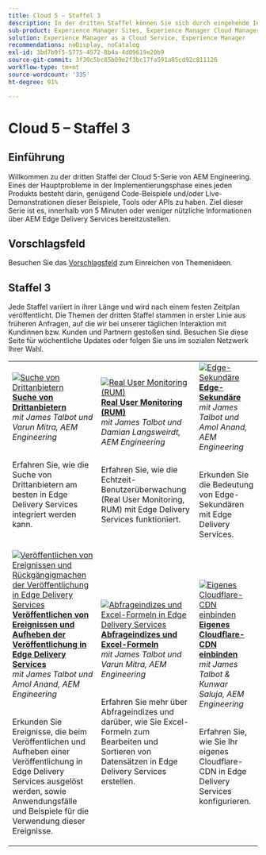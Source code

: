 ```yaml
---
title: Cloud 5 – Staffel 3
description: In der dritten Staffel können Sie sich durch eingehende Interviews mit Fachleuten, die an komplexen Projekten gearbeitet haben, über den AEM Edge Delivery-Service informieren
sub-product: Experience Manager Sites, Experience Manager Cloud Manager, Experience Manager Assets
solution: Experience Manager as a Cloud Service, Experience Manager
recommendations: noDisplay, noCatalog
exl-id: 3bd7b9f5-5775-4572-8b4a-4d09619e20b9
source-git-commit: 3f30c5bc85b09e2f3bc17fa591a85cd92c811126
workflow-type: tm+mt
source-wordcount: '335'
ht-degree: 91%

---
```


# Cloud 5 – Staffel 3

## Einführung

Willkommen zu der dritten Staffel der Cloud 5-Serie von AEM Engineering. Eines der Hauptprobleme in der Implementierungsphase eines jeden Produkts besteht darin, genügend Code-Beispiele und/oder Live-Demonstrationen dieser Beispiele, Tools oder APIs zu haben. Ziel dieser Serie ist es, innerhalb von 5 Minuten oder weniger nützliche Informationen über AEM Edge Delivery Services bereitzustellen.

## Vorschlagsfeld

Besuchen Sie das [Vorschlagsfeld](https://forms.office.com/r/74P5Xz4UH0) zum Einreichen von Themenideen.

## Staffel 3

Jede Staffel variiert in ihrer Länge und wird nach einem festen Zeitplan veröffentlicht. Die Themen der dritten Staffel stammen in erster Linie aus früheren Anfragen, auf die wir bei unserer täglichen Interaktion mit Kundinnen bzw. Kunden und Partnern gestoßen sind. Besuchen Sie diese Seite für wöchentliche Updates oder folgen Sie uns im sozialen Netzwerk Ihrer Wahl.

<table>
    <tr>
        <td>
            <a href="./season-3/cloud5-3rd-party-search.md">
                <img alt="Suche von Drittanbietern" src="https://video.tv.adobe.com/v/3427040?format=jpeg"/>
            </a>
            <div>
                <a href="./season-3/cloud5-3rd-party-search.md">
<strong>Suche von Drittanbietern</strong></a>        
<br/><em>mit James Talbot und Varun Mitra, AEM Engineering</em>
            </div>
            <p>
                <br/>
Erfahren Sie, wie die Suche von Drittanbietern am besten in Edge Delivery Services integriert werden kann.
            </p>
        </td>   
        <td>
            <a href="./season-3/cloud5-rum.md">
                <img alt="Real User Monitoring (RUM)" src="https://video.tv.adobe.com/v/3427495?format=jpeg"/>
            </a>
            <div>
                <a href="./season-3/cloud5-rum.md">
<strong>Real User Monitoring (RUM)</strong></a>        
<br/><em>mit James Talbot und Damian Langsweirdt, AEM Engineering</em>
            </div>
            <p>
                <br/>
Erfahren Sie, wie die Echtzeit-Benutzerüberwachung (Real User Monitoring, RUM) mit Edge Delivery Services funktioniert.
            </p>
        </td>   
        <td>
            <a href="./season-3/cloud5-edge-workers.md">
                <img alt="Edge-Sekundäre" src="https://video.tv.adobe.com/v/3427589?format=jpeg"/>
            </a>
            <div>
                <a href="./season-3/cloud5-edge-workers.md">
<strong>Edge-Sekundäre</strong></a>        
<br/><em>mit James Talbot und Amol Anand, AEM Engineering</em>
            </div>
            <p>
                <br/>
Erkunden Sie die Bedeutung von Edge-Sekundären mit Edge Delivery Services.
            </p>
        </td>   
    </tr>
    <tr>
        <td>
            <a href="./season-3/cloud5-publish-events.md">
                <img alt="Veröffentlichen von Ereignissen und Rückgängigmachen der Veröffentlichung in Edge Delivery Services" src="https://video.tv.adobe.com/v/3427681?format=jpeg"/>
            </a>
            <div>
                <a href="./season-3/cloud5-publish-events.md">
<strong>Veröffentlichen von Ereignissen und Aufheben der Veröffentlichung in Edge Delivery Services</strong></a>        
<br/><em>mit James Talbot und Amol Anand, AEM Engineering</em>
            </div>
            <p>
                <br/>
Erkunden Sie Ereignisse, die beim Veröffentlichen und Aufheben einer Veröffentlichung in Edge Delivery Services ausgelöst werden, sowie Anwendungsfälle und Beispiele für die Verwendung dieser Ereignisse.
            </p>
        </td>  
        <td>
            <a href="./season-3/cloud5-query-indexes.md">
                <img alt="Abfrageindizes und Excel-Formeln in Edge Delivery Services" src="https://video.tv.adobe.com/v/3427787?format=jpeg"/>
            </a>
            <div>
                <a href="./season-3/cloud5-query-indexes.md">
                <strong>Abfrageindizes und Excel-Formeln </strong></a>        
                <br/><em>mit James Talbot und Varun Mitra, AEM Engineering</em>
            </div>
            <p>
                <br/>
                Erfahren Sie mehr über Abfrageindizes und darüber, wie Sie Excel-Formeln zum Bearbeiten und Sortieren von Datensätzen in Edge Delivery Services erstellen.
            </p>
        </td>  
        <td>
            <a href="./season-3/cloud5-byo-cloudflare-cdn.md">
                <img alt="Eigenes Cloudflare-CDN einbinden" src="https://video.tv.adobe.com/v/3428100?format=jpeg"/>
            </a>
            <div>
                <a href="./season-3/cloud5-byo-cloudflare-cdn.md">
                <strong>Eigenes Cloudflare-CDN einbinden</strong></a>        
                <br/><em>mit James Talbot &amp; Kunwar Saluja, AEM Engineering</em>
            </div>
            <p>
                <br/>
                Erfahren Sie, wie Sie Ihr eigenes Cloudflare-CDN in Edge Delivery Services konfigurieren.
            </p>
        </td>           
    </tr>  
</table>
